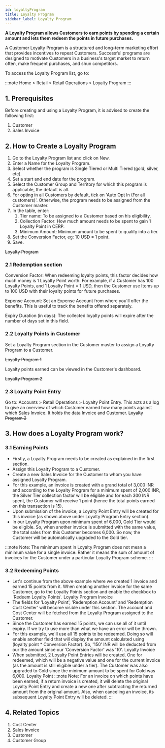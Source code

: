 ```yaml
---
id: loyaltyProgram
title: Loyalty Program
sidebar_label: Loyalty Program
---
```


**A Loyalty Program allows Customers to earn points by spending a certain amount and lets them redeem the points in future purchases.**

A Customer Loyalty Program is a structured and long-term marketing effort that provides incentives to repeat Customers. Successful programs are designed to motivate Customers in a business's target market to return often, make frequent purchases, and shun competitors.

To access the Loyalty Program list, go to:

:::note
Home > Retail > Retail Operations > Loyalty Program
:::

## 1. Prerequisites

Before creating and using a Loyalty Program, it is advised to create the following first:

1. Customer
1. Sales Invoice

## 2. How to Create a Loyalty Program

1. Go to the Loyalty Program list and click on New.
1. Enter a Name for the Loyalty Program.
1. Select whether the program is Single Tiered or Multi Tiered (gold, silver, etc).
1. Set a start and end date for the program.
1. Select the Customer Group and Territory for which this program is applicable, the default is all.
1. For opting in all Customers by default, tick on 'Auto Opt In (For all customers)'. Otherwise, the program needs to be assigned from the Customer master.
1. In the table, enter:
   1. Tier name: To be assigned to a Customer based on his eligibility.
   1. Collection Factor: How much amount needs to be spent to gain 1 Loyalty Point in CERP.
   1. Minimum Amount: Minimum amount to be spent to qualify into a tier.
1. Set the Conversion Factor, eg: 10 USD = 1 point.
1. Save.

~~Loyalty Program~~

### 2.1 Redemption section

Conversion Factor: When redeeming loyalty points, this factor decides how much money is 1 Loyalty Point worth. For example, if a Customer has 100 Loyalty Points, and 1 Loyalty Point = 1 USD, then the Customer use Items up to 100 USD with their loyalty points for future purchases.

Expense Account: Set an Expense Account from where you'll offer the benefits. This is useful to track the benefits offered separately.

Expiry Duration (in days): The collected loyalty points will expire after the number of days set in this field.

### 2.2 Loyalty Points in Customer

Set a Loyalty Program section in the Customer master to assign a Loyalty Program to a Customer.

~~Loyalty Program 1~~

Loyalty points earned can be viewed in the Customer's dashboard.

~~Loyalty Program 2~~

### 2.3 Loyalty Point Entry

Go to: Accounts > Retail Operations > Loyalty Point Entry. This acts as a log to give an overview of which Customer earned how many points against which Sales Invoice. It holds the data Invoice and Customer.
~~Loyalty Program 3~~

## 3. How does a Loyalty Program work?

### 3.1 Earning Points

- Firstly, a Loyalty Program needs to be created as explained in the first section.
- Assign this Loyalty Program to a Customer.
- Create a new Sales Invoice for the Customer to whom you have assigned Loyalty Program.
- For this example, an invoice is created with a grand total of 3,000 INR and according to the Loyalty Program for a minimum spent of 2,000 INR, the Silver Tier collection factor will be eligible and for each 300 INR spent, the Customer will receive 1 point (hence the total points earned on this transaction is 15).
- Upon submission of the invoice, a Loyalty Point Entry will be created for this invoice (as shown above under Loyalty Program Entry section).
- In our Loyalty Program upon minimum spent of 6,000, Gold Tier would be eligible. So, when another invoice is submitted with the same value, the total sales from this Customer becomes 6,000. So now, the Customer will be automatically upgraded to the Gold tier.

:::note
Note: The minimum spent in Loyalty Program does not mean a minimum value for a single invoice. Rather it means the sum of amount of invoices for the Customer under a particular Loyalty Program scheme.
:::

### 3.2 Redeeming Points

- Let's continue from the above example where we created 1 invoice and earned 15 points from it. When creating another invoice for the same Customer, go to the Loyalty Points section and enable the checkbox to 'Redeem Loyalty Points'. Loyalty Program Invoice
- The fields for 'Loyalty Point', 'Redemption Account' and 'Redemption Cost Center' will become visible under this section. The account and Cost Center will be fetched from the Loyalty Program assigned to the Customer.
- Since the Customer has earned 15 points, we can use all of it until expiry. If we try to use more than what we have an error will be thrown.
- For this example, we'll use all 15 points to be redeemed. Doing so will enable another field that will display the amount calculated using (loyalty point \* Conversion Factor). So, '150' INR will be deducted from our the amount since our 'Conversion Factor' was '10'. Loyalty Invoice
- When submitted, 2 Loyalty Point Entries will be created. One for redeemed, which will be a negative value and one for the current invoice (as the amount is still eligible under a tier). The Customer was also upgraded to Gold since the minimum amount to be spent for Gold was 6,000. Loyalty Point
  :::note
  Note: For an invoice on which points have been earned, if a return invoice is created, it will delete the original Loyalty Point Entry and create a new one after subtracting the returned amount from the original amount. Also, when canceling an invoice, its subsequent Loyalty Point Entry will be deleted.
  :::

## 4. Related Topics

1. Cost Center
1. Sales Invoice
1. Customer
1. Customer Group
